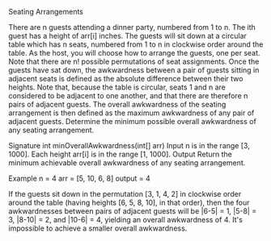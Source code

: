 Seating Arrangements

There are n guests attending a dinner party, numbered from 1 to n. The ith guest has a height of arr[i] inches.
The guests will sit down at a circular table which has n seats, numbered from 1 to n in clockwise order around the table.
As the host, you will choose how to arrange the guests, one per seat. Note that there are n! possible permutations of seat assignments.
Once the guests have sat down, the awkwardness between a pair of guests sitting in adjacent seats is defined as the
absolute difference between their two heights. Note that, because the table is circular, seats 1 and n are considered
to be adjacent to one another, and that there are therefore n pairs of adjacent guests.
The overall awkwardness of the seating arrangement is then defined as the maximum awkwardness of any pair of adjacent
guests. Determine the minimum possible overall awkwardness of any seating arrangement.

Signature
int minOverallAwkwardness(int[] arr)
Input
n is in the range [3, 1000].
Each height arr[i] is in the range [1, 1000].
Output
Return the minimum achievable overall awkwardness of any seating arrangement.

Example
n = 4
arr = [5, 10, 6, 8]
output = 4

If the guests sit down in the permutation [3, 1, 4, 2] in clockwise order around the table
(having heights [6, 5, 8, 10], in that order), then the four awkwardnesses between pairs of adjacent
guests will be |6-5| = 1, |5-8| = 3, |8-10| = 2, and |10-6| = 4, yielding an overall awkwardness of 4.
It's impossible to achieve a smaller overall awkwardness.